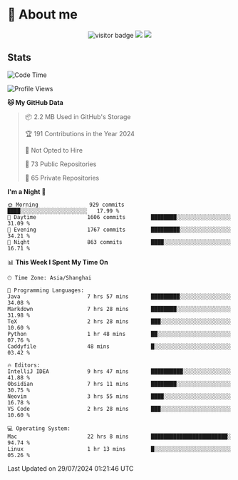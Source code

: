 <!-- ![](https://youpai.roccoshi.top/img/20200804214216.png) -->

# 🧐 About me
 
<p align="center">
<img src="https://visitor-badge.laobi.icu/badge?page_id=Lincest.Lincest&title=hits" alt="visitor badge"/>
<a href="mailto:imroccoshi@gmail.com"><img src="https://img.shields.io/badge/gmail-imroccoshi%40gmail.com-red"></a>
<a href="https://blog.roccoshi.top"><img src="https://img.shields.io/badge/blog-roccoshi-green"></a>
</p>

## Stats

<!--START_SECTION:waka-->
![Code Time](http://img.shields.io/badge/Code%20Time-1%2C444%20hrs%204%20mins-blue)

![Profile Views](http://img.shields.io/badge/Profile%20Views-1-blue)

**🐱 My GitHub Data** 

> 📦 2.2 MB Used in GitHub's Storage 
 > 
> 🏆 191 Contributions in the Year 2024
 > 
> 🚫 Not Opted to Hire
 > 
> 📜 73 Public Repositories 
 > 
> 🔑 65 Private Repositories 
 > 
**I'm a Night 🦉** 

```text
🌞 Morning                929 commits         ████░░░░░░░░░░░░░░░░░░░░░   17.99 % 
🌆 Daytime                1606 commits        ████████░░░░░░░░░░░░░░░░░   31.09 % 
🌃 Evening                1767 commits        █████████░░░░░░░░░░░░░░░░   34.21 % 
🌙 Night                  863 commits         ████░░░░░░░░░░░░░░░░░░░░░   16.71 % 
```


📊 **This Week I Spent My Time On** 

```text
🕑︎ Time Zone: Asia/Shanghai

💬 Programming Languages: 
Java                     7 hrs 57 mins       █████████░░░░░░░░░░░░░░░░   34.08 % 
Markdown                 7 hrs 28 mins       ████████░░░░░░░░░░░░░░░░░   31.98 % 
TeX                      2 hrs 28 mins       ███░░░░░░░░░░░░░░░░░░░░░░   10.60 % 
Python                   1 hr 48 mins        ██░░░░░░░░░░░░░░░░░░░░░░░   07.76 % 
Caddyfile                48 mins             █░░░░░░░░░░░░░░░░░░░░░░░░   03.42 % 

🔥 Editors: 
IntelliJ IDEA            9 hrs 47 mins       ██████████░░░░░░░░░░░░░░░   41.88 % 
Obsidian                 7 hrs 11 mins       ████████░░░░░░░░░░░░░░░░░   30.75 % 
Neovim                   3 hrs 55 mins       ████░░░░░░░░░░░░░░░░░░░░░   16.78 % 
VS Code                  2 hrs 28 mins       ███░░░░░░░░░░░░░░░░░░░░░░   10.60 % 

💻 Operating System: 
Mac                      22 hrs 8 mins       ████████████████████████░   94.74 % 
Linux                    1 hr 13 mins        █░░░░░░░░░░░░░░░░░░░░░░░░   05.26 % 
```


 Last Updated on 29/07/2024 01:21:46 UTC
<!--END_SECTION:waka-->


